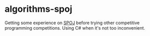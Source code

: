algorithms-spoj
============

Getting some experience on [SPOJ](http://www.spoj.com/users/davidgalehouse/) before trying other competitive programming competitions. Using C# when it's not too inconvenient.
